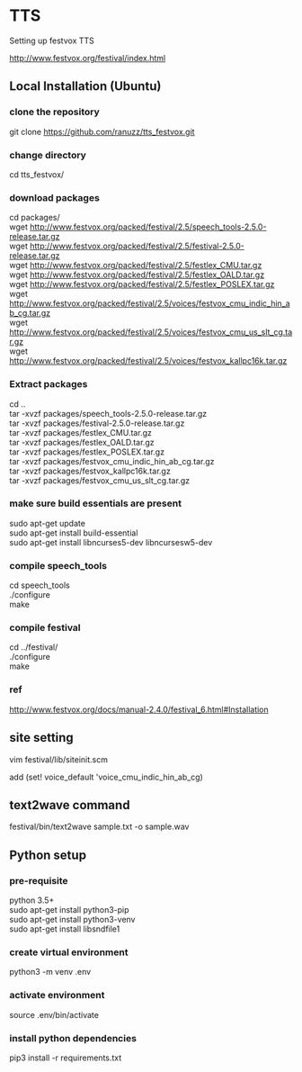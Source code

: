 # TTS

Setting up festvox TTS

http://www.festvox.org/festival/index.html

## Local Installation (Ubuntu)

### clone the repository
git clone https://github.com/ranuzz/tts_festvox.git

### change directory 
cd tts_festvox/

### download packages
cd packages/ <br />
wget http://www.festvox.org/packed/festival/2.5/speech_tools-2.5.0-release.tar.gz <br />
wget http://www.festvox.org/packed/festival/2.5/festival-2.5.0-release.tar.gz <br />
wget http://www.festvox.org/packed/festival/2.5/festlex_CMU.tar.gz <br />
wget http://www.festvox.org/packed/festival/2.5/festlex_OALD.tar.gz <br />
wget http://www.festvox.org/packed/festival/2.5/festlex_POSLEX.tar.gz <br />
wget http://www.festvox.org/packed/festival/2.5/voices/festvox_cmu_indic_hin_ab_cg.tar.gz <br />
wget http://www.festvox.org/packed/festival/2.5/voices/festvox_cmu_us_slt_cg.tar.gz <br />
wget http://www.festvox.org/packed/festival/2.5/voices/festvox_kallpc16k.tar.gz <br />

### Extract packages
cd .. <br />
tar -xvzf packages/speech_tools-2.5.0-release.tar.gz <br />
tar -xvzf packages/festival-2.5.0-release.tar.gz <br />
tar -xvzf packages/festlex_CMU.tar.gz <br />
tar -xvzf packages/festlex_OALD.tar.gz <br />
tar -xvzf packages/festlex_POSLEX.tar.gz <br />
tar -xvzf packages/festvox_cmu_indic_hin_ab_cg.tar.gz <br />
tar -xvzf packages/festvox_kallpc16k.tar.gz <br />
tar -xvzf packages/festvox_cmu_us_slt_cg.tar.gz <br />

### make sure build essentials are present
sudo apt-get update <br />
sudo apt-get install build-essential <br />
sudo apt-get install libncurses5-dev libncursesw5-dev <br />

### compile speech_tools
cd speech_tools <br />
./configure <br />
make <br />

### compile festival
cd ../festival/ <br />
./configure <br />
make <br />

### ref
http://www.festvox.org/docs/manual-2.4.0/festival_6.html#Installation


## site setting

vim festival/lib/siteinit.scm

add (set! voice_default 'voice_cmu_indic_hin_ab_cg)

## text2wave command

 festival/bin/text2wave sample.txt -o sample.wav
 

## Python setup

### pre-requisite
python 3.5+ <br />
sudo apt-get install python3-pip <br />
sudo apt-get install python3-venv <br />
sudo apt-get install libsndfile1 <br />

### create virtual environment

python3 -m venv .env

### activate environment

source .env/bin/activate

### install python dependencies

pip3 install -r requirements.txt

